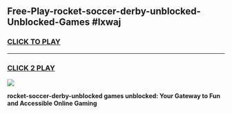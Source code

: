 
## Free-Play-rocket-soccer-derby-unblocked-Unblocked-Games #lxwaj
<h3>
<a href="https://news.freeplayer.one?title=rocket-soccer-derby-unblocked&ref=8M">CLICK TO PLAY</a></h3>
<hr>

<h3>
<a href="https://news.freeplayer.one?title=rocket-soccer-derby-unblocked&ref=8M">CLICK 2 PLAY</a>
  
</h3>

<a href="https://news.freeplayer.one?title=rocket-soccer-derby-unblocked&ref=8M"><img src="https://clearcache.store/games.png"></a>


**rocket-soccer-derby-unblocked games unblocked: Your Gateway to Fun and Accessible Online Gaming**
